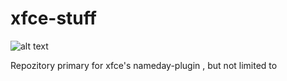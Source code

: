 # xfce-stuff
![alt text](https://github.com/mpist/xfce-stuff/raw/master/xfce-nameday-plugin/screenshot/img.png "Screenshot")

Repozitory primary for xfce's nameday-plugin , but not limited to
